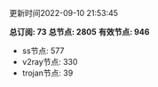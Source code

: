 更新时间2022-09-10 21:53:45

**总订阅: 73**
**总节点: 2805**
**有效节点: 946**
- ss节点: 577
- v2ray节点: 330
- trojan节点: 39
